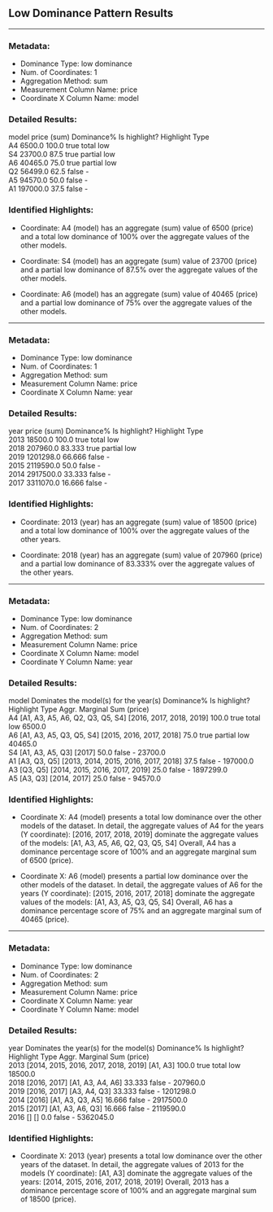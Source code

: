 ## Low Dominance Pattern Results


----------------------------------------------------------------------------------------------------


### Metadata:
- Dominance Type:             low dominance
- Num. of Coordinates:        1
- Aggregation Method:         sum
- Measurement Column Name:    price
- Coordinate X Column Name:   model

### Detailed Results:
model   price (sum)   Dominance%   Is highlight?   Highlight Type   
A4      6500.0        100.0        true            total low        
S4      23700.0       87.5         true            partial low      
A6      40465.0       75.0         true            partial low      
Q2      56499.0       62.5         false           -                
A5      94570.0       50.0         false           -                
A1      197000.0      37.5         false           -                

### Identified Highlights:
- Coordinate: A4 (model) has an aggregate (sum) value of 6500 (price)
and a total low dominance of 100% over the aggregate values of the other models.

- Coordinate: S4 (model) has an aggregate (sum) value of 23700 (price)
and a partial low dominance of 87.5% over the aggregate values of the other models.

- Coordinate: A6 (model) has an aggregate (sum) value of 40465 (price)
and a partial low dominance of 75% over the aggregate values of the other models.


----------------------------------------------------------------------------------------------------


### Metadata:
- Dominance Type:             low dominance
- Num. of Coordinates:        1
- Aggregation Method:         sum
- Measurement Column Name:    price
- Coordinate X Column Name:   year

### Detailed Results:
year   price (sum)   Dominance%   Is highlight?   Highlight Type   
2013   18500.0       100.0        true            total low        
2018   207960.0      83.333       true            partial low      
2019   1201298.0     66.666       false           -                
2015   2119590.0     50.0         false           -                
2014   2917500.0     33.333       false           -                
2017   3311070.0     16.666       false           -                

### Identified Highlights:
- Coordinate: 2013 (year) has an aggregate (sum) value of 18500 (price)
and a total low dominance of 100% over the aggregate values of the other years.

- Coordinate: 2018 (year) has an aggregate (sum) value of 207960 (price)
and a partial low dominance of 83.333% over the aggregate values of the other years.


----------------------------------------------------------------------------------------------------


### Metadata:
- Dominance Type:             low dominance
- Num. of Coordinates:        2
- Aggregation Method:         sum
- Measurement Column Name:    price
- Coordinate X Column Name:   model
- Coordinate Y Column Name:   year

### Detailed Results:
model   Dominates the model(s)             for the year(s)                        Dominance%   Is highlight?   Highlight Type   Aggr. Marginal Sum (price)   
A4      [A1, A3, A5, A6, Q2, Q3, Q5, S4]   [2016, 2017, 2018, 2019]               100.0        true            total low        6500.0                       
A6      [A1, A3, A5, Q3, Q5, S4]           [2015, 2016, 2017, 2018]               75.0         true            partial low      40465.0                      
S4      [A1, A3, A5, Q3]                   [2017]                                 50.0         false           -                23700.0                      
A1      [A3, Q3, Q5]                       [2013, 2014, 2015, 2016, 2017, 2018]   37.5         false           -                197000.0                     
A3      [Q3, Q5]                           [2014, 2015, 2016, 2017, 2019]         25.0         false           -                1897299.0                    
A5      [A3, Q3]                           [2014, 2017]                           25.0         false           -                94570.0                      

### Identified Highlights:
- Coordinate X: A4 (model) presents a total low dominance over the other models of the dataset.
In detail, the aggregate values of A4 for the years (Y coordinate): [2016, 2017, 2018, 2019]
dominate the aggregate values of the models: [A1, A3, A5, A6, Q2, Q3, Q5, S4]
Overall, A4 has a dominance percentage score of 100% and an aggregate marginal sum of 6500 (price).

- Coordinate X: A6 (model) presents a partial low dominance over the other models of the dataset.
In detail, the aggregate values of A6 for the years (Y coordinate): [2015, 2016, 2017, 2018]
dominate the aggregate values of the models: [A1, A3, A5, Q3, Q5, S4]
Overall, A6 has a dominance percentage score of 75% and an aggregate marginal sum of 40465 (price).


----------------------------------------------------------------------------------------------------


### Metadata:
- Dominance Type:             low dominance
- Num. of Coordinates:        2
- Aggregation Method:         sum
- Measurement Column Name:    price
- Coordinate X Column Name:   year
- Coordinate Y Column Name:   model

### Detailed Results:
year   Dominates the year(s)                  for the model(s)   Dominance%   Is highlight?   Highlight Type   Aggr. Marginal Sum (price)   
2013   [2014, 2015, 2016, 2017, 2018, 2019]   [A1, A3]           100.0        true            total low        18500.0                      
2018   [2016, 2017]                           [A1, A3, A4, A6]   33.333       false           -                207960.0                     
2019   [2016, 2017]                           [A3, A4, Q3]       33.333       false           -                1201298.0                    
2014   [2016]                                 [A1, A3, Q3, A5]   16.666       false           -                2917500.0                    
2015   [2017]                                 [A1, A3, A6, Q3]   16.666       false           -                2119590.0                    
2016   []                                     []                 0.0          false           -                5362045.0                    

### Identified Highlights:
- Coordinate X: 2013 (year) presents a total low dominance over the other years of the dataset.
In detail, the aggregate values of 2013 for the models (Y coordinate): [A1, A3]
dominate the aggregate values of the years: [2014, 2015, 2016, 2017, 2018, 2019]
Overall, 2013 has a dominance percentage score of 100% and an aggregate marginal sum of 18500 (price).
